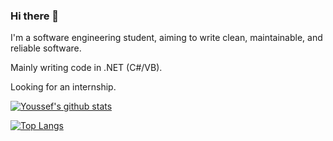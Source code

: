 ### Hi there 👋

I'm a software engineering student, aiming to write clean, maintainable, and reliable software.

Mainly writing code in .NET (C#/VB).

Looking for an internship.


[![Youssef's github stats](https://github-readme-stats.vercel.app/api?username=Youssef1313&show_icons=true&title_color=fff&icon_color=79ff97&text_color=9f9f9f&bg_color=151515)](https://github.com/Youssef1313)

[![Top Langs](https://github-readme-stats.vercel.app/api/top-langs/?username=Youssef1313&layout=compact&title_color=fff&icon_color=79ff97&text_color=9f9f9f&bg_color=151515)](https://github.com/Youssef1313)




